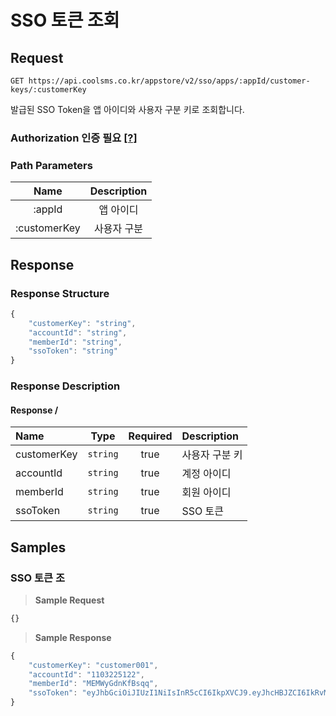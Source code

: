 # SSO 토큰 조회

## Request

```text
GET https://api.coolsms.co.kr/appstore/v2/sso/apps/:appId/customer-keys/:customerKey
```

발급된 SSO Token을 앱 아이디와 사용자 구분 키로 조회합니다.

### Authorization 인증 필요 [\[?\]](https://docs.solapi.com/authentication/overview#authorization)

### Path Parameters

| Name | Description |
| :---: | :---: |
| :appId | 앱 아이디 |
| :customerKey | 사용자 구분  |

## Response

### Response Structure

```javascript
{
    "customerKey": "string",
    "accountId": "string",
    "memberId": "string",
    "ssoToken": "string"
}
```

### Response Description

#### Response /

| Name | Type | Required | Description |
| :--- | :---: | :---: | :--- |
| customerKey | `string` | true | 사용자 구분 키 |
| accountId | `string` | true | 계정 아이디  |
| memberId | `string` | true | 회원 아이디 |
| ssoToken | `string` | true | SSO 토큰 |

## Samples

### SSO 토큰 조

> **Sample Request**

```javascript
{}
```

> **Sample Response**

```javascript
{
    "customerKey": "customer001",
    "accountId": "1103225122",
    "memberId": "MEMWyGdnKfBsqq",
    "ssoToken": "eyJhbGciOiJIUzI1NiIsInR5cCI6IkpXVCJ9.eyJhcHBJZCI6IkRvM2VOQ2ZvdUFCcSIsIm1lbWJlcklkIjoiTUVNVXdnX0d2SEVNcjQiLCJhY2NvdW50SWQiOiIyMTA3MjIxOTY1Mzg2NyIsImlhdCI6MTYyNzIyMjUxMn0.Eh_hXbqhfTC00QDvF4HrLgXnUqEsT80c6-r3qM6vFFF"
}
```

